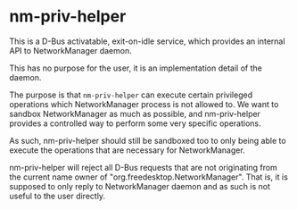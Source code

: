 nm-priv-helper
==============

This is a D-Bus activatable, exit-on-idle service, which
provides an internal API to NetworkManager daemon.

This has no purpose for the user, it is an implementation detail
of the daemon.

The purpose is that `nm-priv-helper` can execute certain
privileged operations which NetworkManager process is not
allowed to. We want to sandbox NetworkManager as much as
possible, and nm-priv-helper provides a controlled way to
perform some very specific operations.

As such, nm-priv-helper should still be sandboxed too to only
being able to execute the operations that are necessary for
NetworkManager.

nm-priv-helper will reject all D-Bus requests that are not
originating from the current name owner of
"org.freedesktop.NetworkManager".  That is, it is supposed to
only reply to NetworkManager daemon and as such is not useful to
the user directly.
